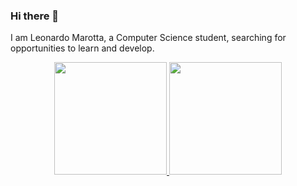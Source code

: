 ### Hi there 👋

I am Leonardo Marotta, a Computer Science student, searching for opportunities to learn and develop.


<div align="center">
  <a href="https://github.com/LeoMarotta">
  <img height="180em" src="https://github-readme-stats.vercel.app/api?username=LeoMarotta&show_icons=true&theme=github_dark&include_all_commits=true&count_private=true"/>
  <img height="180em" src="https://github-readme-stats.vercel.app/api/top-langs/?username=LeoMarotta&layout=compact&langs_count=7&theme=github_dark"/>
</div>
  
  
